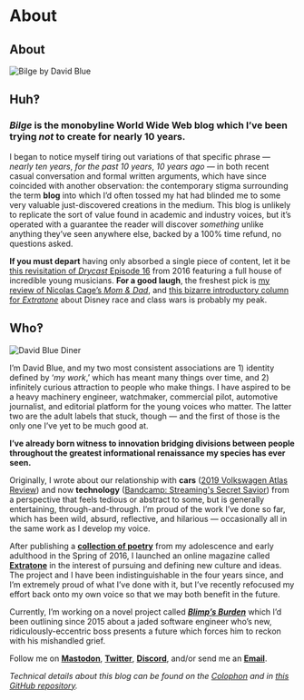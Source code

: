 # About

## About

![Bilge by David Blue](https://i.snap.as/kT0kagG.png)

## Huh‽

### _Bilge_ is the monobyline World Wide Web blog which I’ve been trying _not_ to create for nearly 10 years.

I began to notice myself tiring out variations of that specific phrase — _nearly ten years_, _for the past 10 years_, _10 years ago_ — in both recent casual conversation and formal written arguments, which have since coincided with another observation: the contemporary stigma surrounding the term **blog** into which I’d often tossed my hat had blinded me to some very valuable just-discovered creations in the medium. This blog is unlikely to replicate the sort of value found in academic and industry voices, but it’s operated with a guarantee the reader will discover _something_ unlike anything they’ve seen anywhere else, backed by a 100% time refund, no questions asked.

**If you must depart** having only absorbed a single piece of content, let it be [this revisitation of _Drycast_ Episode 16](https://anchor.fm/extratone/episodes/Juke-Master-Samantha-Carter-and-the-Producers-Extravaganza-e1neqc/a-a4674c) from 2016 featuring a full house of incredible young musicians. **For a good laugh**, the freshest pick is [my review of Nicolas Cage’s _Mom & Dad_](https://extratone.com/mom-and-dad-film-review), and [this bizarre introductory column for _Extratone_](https://extratone.com/johnny-tsunami-smart-house-slavery) about Disney race and class wars is probably my peak.

## Who‽

![David Blue Diner](https://i.snap.as/gZajpYw.jpeg)

I’m David Blue, and my two most consistent associations are 1\) identity defined by ‘_my work_,’ which has meant many things over time, and 2\) infinitely curious attraction to people who make things. I have aspired to be a heavy machinery engineer, watchmaker, commercial pilot, automotive journalist, and editorial platform for the young voices who matter. The latter two are the adult labels that stuck, though — and the first of those is the only one I’ve yet to be much good at.

**I’ve already born witness to innovation bridging divisions between people throughout the greatest informational renaissance my species has ever seen.**

Originally, I wrote about our relationship with **cars** \([2019 Volkswagen Atlas Review](https://dieselgoth.com/2019-volkswagen-atlas-sel-vr6-review)\) and now **technology** \([Bandcamp: Streaming's Secret Savior](https://bilge.world/bandcamp-streaming-music)\) from a perspective that feels tedious or abstract to some, but is generally entertaining, through-and-through. I’m proud of the work I’ve done so far, which has been wild, absurd, reflective, and hilarious — occasionally all in the same work as I develop my voice.

After publishing a [**collection of poetry**](http://bit.ly/Feebles) from my adolescence and early adulthood in the Spring of 2016, I launched an online magazine called [**Extratone**](http://extratone.com) in the interest of pursuing and defining new culture and ideas. The project and I have been indistinguishable in the four years since, and I’m extremely proud of what I’ve done with it, but I’ve recently refocused my effort back onto my own voice so that we may both benefit in the future.

Currently, I’m working on a novel project called [_**Blimp’s Burden**_](https://bilge.world/blimps-burden-chapter-6) which I’d been outlining since 2015 about a jaded software engineer who’s new, ridiculously-eccentric boss presents a future which forces him to reckon with his mishandled grief.

Follow me on [**Mastodon**](https://mastodon.social/@DavidBlue), [**Twitter**](http://twitter.com/neoyokel), [**Discord**](http://bit.ly/holeguest), and/or send me an [**Email**](mailto:davidblue@extratone.com).

_Technical details about this blog can be found on the_ [_Colophon_](https://bilge.world/colophon) _and in_ [_this GitHub repository_](https://github.com/extratone)_._

